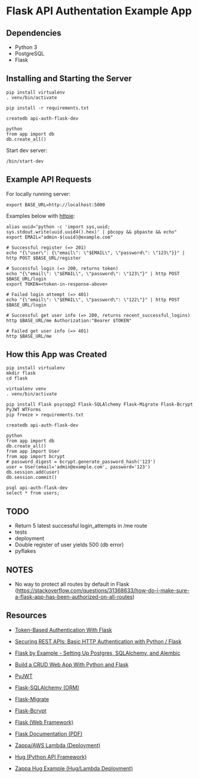 # Flask API Authentation Example App

## Dependencies

* Python 3
* PostgreSQL
* Flask

## Installing and Starting the Server

```
pip install virtualenv
. venv/bin/activate

pip install -r requirements.txt

createdb api-auth-flask-dev

python
from app import db
db.create_all()
```

Start dev server:

```
/bin/start-dev
```

## Example API Requests

For locally running server:

```
export BASE_URL=http://localhost:5000
```

Examples below with [httpie](https://httpie.org):

```
alias uuid="python -c 'import sys,uuid; sys.stdout.write(uuid.uuid4().hex)' | pbcopy && pbpaste && echo"
export EMAIL="admin-$(uuid)@example.com"

# Successful register (=> 201)
echo "{\"user\": {\"email\": \"$EMAIL\", \"password\": \"123\"}}" | http POST $BASE_URL/register

# Successful login (=> 200, returns token)
echo "{\"email\": \"$EMAIL\", \"password\": \"123\"}" | http POST $BASE_URL/login
export TOKEN=<token-in-response-above>

# Failed login attempt (=> 401)
echo "{\"email\": \"$EMAIL\", \"password\": \"122\"}" | http POST $BASE_URL/login

# Successful get user info (=> 200, returns recent_successful_logins)
http $BASE_URL/me Authorization:"Bearer $TOKEN"

# Failed get user info (=> 401)
http $BASE_URL/me
```

## How this App was Created

```
pip install virtualenv
mkdir flask
cd flask

virtualenv venv
. venv/bin/activate

pip install Flask psycopg2 Flask-SQLAlchemy Flask-Migrate Flask-Bcrypt PyJWT WTForms
pip freeze > requirements.txt

createdb api-auth-flask-dev

python
from app import db
db.create_all()
from app import User
from app import bcrypt
# password_digest = bcrypt.generate_password_hash('123')
user = User(email='admin@example.com', password='123')
db.session.add(user)
db.session.commit()

psql api-auth-flask-dev
select * from users;
```

## TODO

* Return 5 latest successful login_attempts in /me route
* tests
* deployment
* Double register of user yields 500 (db error)
* pyflakes

## NOTES

* No way to protect all routes by default in Flask (https://stackoverflow.com/questions/31368633/how-do-i-make-sure-a-flask-app-has-been-authorized-on-all-routes)

## Resources

* [Token-Based Authentication With Flask](https://realpython.com/blog/python/token-based-authentication-with-flask)
* [Securing REST APIs: Basic HTTP Authentication with Python / Flask](http://polyglot.ninja/securing-rest-apis-basic-http-authentication-python-flask)

* [Flask by Example - Setting Up Postgres, SQLAlchemy, and Alembic](https://realpython.com/blog/python/flask-by-example-part-2-postgres-sqlalchemy-and-alembic)

* [Build a CRUD Web App With Python and Flask](https://scotch.io/tutorials/build-a-crud-web-app-with-python-and-flask-part-one)

* [PyJWT](http://pyjwt.readthedocs.io/en/latest)

* [Flask-SQLAlchemy (ORM)](http://flask-sqlalchemy.pocoo.org/2.3)
* [Flask-Migrate](https://github.com/miguelgrinberg/Flask-Migrate)
* [Flask-Bcrypt](http://flask-bcrypt.readthedocs.io/en/0.7.1)

* [Flask (Web Framework)](http://flask.pocoo.org)
* [Flask Documentation (PDF)](http://flask.pocoo.org/docs/0.12/.latex/Flask.pdf)
* [Zappa/AWS Lambda (Deployment)](https://github.com/Miserlou/Zappa)

* [Hug (Python API Framework)](http://www.hug.rest)
* [Zappa Hug Example (Hug/Lambda Deployment)](https://github.com/mcrowson/zappa-hug-example)
